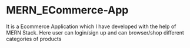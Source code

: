 # MERN_ECommerce-App
It is a Ecommerce Application which I have developed with the help of MERN Stack. Here user can login/sign up and can browser/shop different categories of products
